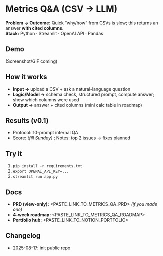 # Metrics Q&A (CSV → LLM)
**Problem → Outcome:** Quick “why/how” from CSVs is slow; this returns an answer **with cited columns**.  
**Stack:** Python · Streamlit · OpenAI API · Pandas

## Demo
(Screenshot/GIF coming)

## How it works
- **Input →** upload a CSV + ask a natural-language question
- **Logic/Model →** schema check, structured prompt, compute answer; show which columns were used
- **Output →** answer + cited columns (mini calc table in roadmap)

## Results (v0.1)
- Protocol: 10-prompt internal QA  
- Score: *(fill Sunday)* ; Notes: top 2 issues → fixes planned

## Try it
1. `pip install -r requirements.txt`
2. `export OPENAI_API_KEY=...`
3. `streamlit run app.py`

## Docs
- **PRD (view-only):** <PASTE_LINK_TO_METRICS_QA_PRD> *(if you made one)*
- **4-week roadmap:** <PASTE_LINK_TO_METRICS_QA_ROADMAP>
- **Portfolio hub:** <PASTE_LINK_TO_NOTION_PORTFOLIO>

## Changelog
- 2025-08-17: init public repo
